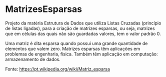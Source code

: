 # MatrizesEsparsas
Projeto da matéria Estrutura de Dados que utiliza Listas Cruzadas (princípio de listas ligadas), para a criação de matrizes esparsas, ou seja, matrizes que em células das quais não são guardadas valores, tem o valor padrão 0.

Uma matriz é dita esparsa quando possui uma grande quantidade de elementos que valem zero. Matrizes esparsas têm aplicações em problemas de engenharia, física. Também têm aplicação em computação: armazenamento de dados.

Fonte: https://pt.wikipedia.org/wiki/Matriz_esparsa
